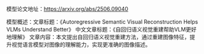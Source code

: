 模型论文地址：https://arxiv.org/abs/2506.09040

模型概述：文章标题：《Autoregressive Semantic Visual Reconstruction Helps VLMs Understand Better》
中文文章标题：《自回归语义视觉重建帮助VLM更好地理解》
文章内容：本文提出自回归语义视觉重建方法，通过重建图像特征，提升视觉语言模型对图像的理解能力，实现更准确的图像描述。
